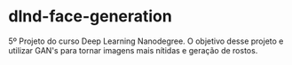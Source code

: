 # dlnd-face-generation
5º Projeto do curso Deep Learning Nanodegree. O objetivo desse projeto e utilizar GAN's para tornar imagens mais nítidas e geração de rostos.
